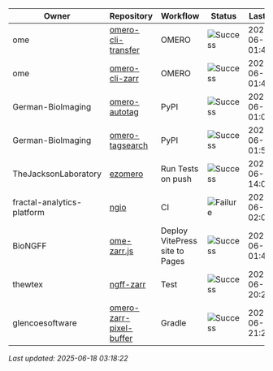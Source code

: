 | Owner | Repository | Workflow | Status | Last Run | URL |
| ----- | ---------- | -------- | ------ | -------- | --- |
| ome | [omero-cli-transfer](https://github.com/ome/omero-cli-transfer) | OMERO | ![Success](https://img.shields.io/badge/Success-brightgreen) | 2025-06-18 01:44:01 | [15721907772](https://github.com/ome/omero-cli-transfer/actions/runs/15721907772) |
| ome | [omero-cli-zarr](https://github.com/ome/omero-cli-zarr) | OMERO | ![Success](https://img.shields.io/badge/Success-brightgreen) | 2025-06-15 01:49:27 | [15658224512](https://github.com/ome/omero-cli-zarr/actions/runs/15658224512) |
| German-BioImaging | [omero-autotag](https://github.com/German-BioImaging/omero-autotag) | PyPI | ![Success](https://img.shields.io/badge/Success-brightgreen) | 2025-06-18 01:04:35 | [15721419234](https://github.com/German-BioImaging/omero-autotag/actions/runs/15721419234) |
| German-BioImaging | [omero-tagsearch](https://github.com/German-BioImaging/omero-tagsearch) | PyPI | ![Success](https://img.shields.io/badge/Success-brightgreen) | 2025-06-18 01:56:21 | [15722062270](https://github.com/German-BioImaging/omero-tagsearch/actions/runs/15722062270) |
| TheJacksonLaboratory | [ezomero](https://github.com/TheJacksonLaboratory/ezomero) | Run Tests on push | ![Success](https://img.shields.io/badge/Success-brightgreen) | 2025-06-16 14:00:15 | [15682933035](https://github.com/TheJacksonLaboratory/ezomero/actions/runs/15682933035) |
| fractal-analytics-platform | [ngio](https://github.com/fractal-analytics-platform/ngio) | CI | ![Failure](https://img.shields.io/badge/Failure-red) | 2025-06-15 02:08:59 | [15658379134](https://github.com/fractal-analytics-platform/ngio/actions/runs/15658379134) |
| BioNGFF | [ome-zarr.js](https://github.com/BioNGFF/ome-zarr.js) | Deploy VitePress site to Pages | ![Success](https://img.shields.io/badge/Success-brightgreen) | 2025-06-18 01:44:17 | [15721911352](https://github.com/BioNGFF/ome-zarr.js/actions/runs/15721911352) |
| thewtex | [ngff-zarr](https://github.com/thewtex/ngff-zarr) | Test | ![Success](https://img.shields.io/badge/Success-brightgreen) | 2025-06-17 20:26:36 | [15717307794](https://github.com/thewtex/ngff-zarr/actions/runs/15717307794) |
| glencoesoftware | [omero-zarr-pixel-buffer](https://github.com/glencoesoftware/omero-zarr-pixel-buffer) | Gradle | ![Success](https://img.shields.io/badge/Success-brightgreen) | 2025-06-17 21:26:13 | [15718391951](https://github.com/glencoesoftware/omero-zarr-pixel-buffer/actions/runs/15718391951) |


*Last updated: 2025-06-18 03:18:22*